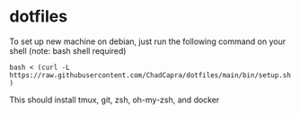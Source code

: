 # dotfiles


To set up new machine on debian, just run the following command on your shell
(note: bash shell required)

`bash < (curl -L https://raw.githubusercontent.com/ChadCapra/dotfiles/main/bin/setup.sh)`

This should install tmux, git, zsh, oh-my-zsh, and docker


